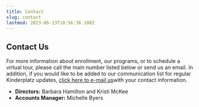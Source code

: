 ```yaml
---
title: Contact
slug: contact
lastmod: 2023-06-13T10:56:36.108Z
---
```

## Contact Us

For more information about enrollment, our programs, or to schedule a virtual tour, please call the main number listed below or send us an email. In addition, if you would like to be added to our communication list for regular Kinderplatz updates, [click here to e-mail us](mailto:Office.team@kinderplatzkids.com?subject=Kinderplatz%20Move%20Updates%20Request)with your contact information.

* **Directors:** Barbara Hamilton and Kristi McKee
* **Accounts Manager:** Michelle Byers